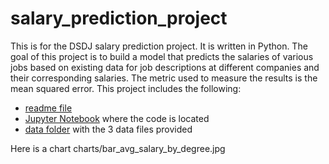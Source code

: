 # salary_prediction_project
This is for the DSDJ salary prediction project.  It is written in Python.
The goal of this project is to build a model that predicts the salaries of various jobs based on existing data for job descriptions at different companies and their corresponding salaries.  The metric used to measure the results is the mean squared error.
This project includes the following:
- [readme file](https://github.com/albert-ntiri/salary_prediction_project/blob/master/README.md)
- [Jupyter Notebook](https://github.com/albert-ntiri/salary_prediction_project/blob/master/Salary%20Prediction%20Notebook.ipynb) where the code is located
- [data folder]() with the 3 data files provided

Here is a chart
charts/bar_avg_salary_by_degree.jpg

